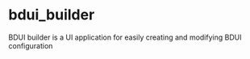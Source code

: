 # bdui_builder
BDUI builder is a UI application for easily creating and modifying BDUI configuration
